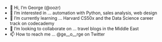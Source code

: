 - 👋 Hi, I’m George (@oozr)
- 👀 I’m interested in ... automation with Python, sales analysis, web design
- 🌱 I’m currently learning ... Harvard CS50x and the Data Science career track on codecademy
- 💞️ I’m looking to collaborate on ... travel blogs in the Middle East
- 📫 How to reach me ... @ge__o__rge on Twitter

<!---
oozr/oozr is a ✨ special ✨ repository because its `README.md` (this file) appears on your GitHub profile.
You can click the Preview link to take a look at your changes.
--->
